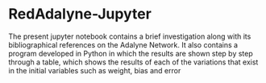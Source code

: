 # RedAdalyne-Jupyter
The present jupyter notebook contains a brief investigation along with its bibliographical references on the Adalyne Network. It also contains a program developed in Python in which the results are shown step by step through a table, which shows the results of each of the variations that exist in the initial variables such as weight, bias and error
